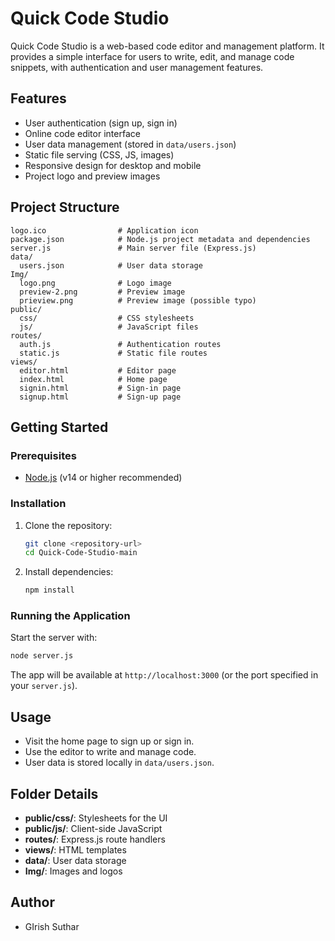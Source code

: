 # Quick Code Studio

Quick Code Studio is a web-based code editor and management platform. It provides a simple interface for users to write, edit, and manage code snippets, with authentication and user management features.

## Features

- User authentication (sign up, sign in)
- Online code editor interface
- User data management (stored in `data/users.json`)
- Static file serving (CSS, JS, images)
- Responsive design for desktop and mobile
- Project logo and preview images

## Project Structure

```
logo.ico                # Application icon
package.json            # Node.js project metadata and dependencies
server.js               # Main server file (Express.js)
data/
  users.json            # User data storage
Img/
  logo.png              # Logo image
  preview-2.png         # Preview image
  prieview.png          # Preview image (possible typo)
public/
  css/                  # CSS stylesheets
  js/                   # JavaScript files
routes/
  auth.js               # Authentication routes
  static.js             # Static file routes
views/
  editor.html           # Editor page
  index.html            # Home page
  signin.html           # Sign-in page
  signup.html           # Sign-up page
```

## Getting Started

### Prerequisites
- [Node.js](https://nodejs.org/) (v14 or higher recommended)

### Installation
1. Clone the repository:
   ```sh
   git clone <repository-url>
   cd Quick-Code-Studio-main
   ```
2. Install dependencies:
   ```sh
   npm install
   ```

### Running the Application
Start the server with:
```sh
node server.js
```
The app will be available at `http://localhost:3000` (or the port specified in your `server.js`).

## Usage
- Visit the home page to sign up or sign in.
- Use the editor to write and manage code.
- User data is stored locally in `data/users.json`.

## Folder Details
- **public/css/**: Stylesheets for the UI
- **public/js/**: Client-side JavaScript
- **routes/**: Express.js route handlers
- **views/**: HTML templates
- **data/**: User data storage
- **Img/**: Images and logos

## Author
- GIrish Suthar


